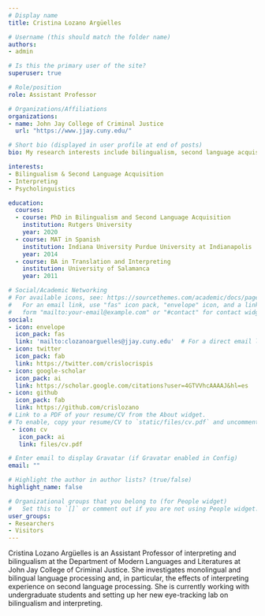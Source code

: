 ```yaml
---
# Display name
title: Cristina Lozano Argüelles

# Username (this should match the folder name)
authors:
- admin

# Is this the primary user of the site?
superuser: true

# Role/position
role: Assistant Professor

# Organizations/Affiliations
organizations:
- name: John Jay College of Criminal Justice
  url: "https://www.jjay.cuny.edu/"

# Short bio (displayed in user profile at end of posts)
bio: My research interests include bilingualism, second language acquisition, interpreting.

interests:
- Bilingualism & Second Language Acquisition
- Interpreting
- Psycholinguistics

education:
  courses:
  - course: PhD in Bilingualism and Second Language Acquisition
    institution: Rutgers University
    year: 2020
  - course: MAT in Spanish
    institution: Indiana University Purdue University at Indianapolis
    year: 2014
  - course: BA in Translation and Interpreting
    institution: University of Salamanca
    year: 2011

# Social/Academic Networking
# For available icons, see: https://sourcethemes.com/academic/docs/page-builder/#icons
#   For an email link, use "fas" icon pack, "envelope" icon, and a link in the
#   form "mailto:your-email@example.com" or "#contact" for contact widget.
social:
- icon: envelope
  icon_pack: fas
  link: 'mailto:clozanoarguelles@jjay.cuny.edu'  # For a direct email link, use "mailto:test@example.org".
- icon: twitter
  icon_pack: fab
  link: https://twitter.com/crislocrispis
- icon: google-scholar
  icon_pack: ai
  link: https://scholar.google.com/citations?user=4GTVVhcAAAAJ&hl=es
- icon: github
  icon_pack: fab
  link: https://github.com/crislozano
# Link to a PDF of your resume/CV from the About widget.
# To enable, copy your resume/CV to `static/files/cv.pdf` and uncomment the lines below.
 - icon: cv
   icon_pack: ai
   link: files/cv.pdf

# Enter email to display Gravatar (if Gravatar enabled in Config)
email: ""

# Highlight the author in author lists? (true/false)
highlight_name: false

# Organizational groups that you belong to (for People widget)
#   Set this to `[]` or comment out if you are not using People widget.
user_groups:
- Researchers
- Visitors
---
```


Cristina Lozano Argüelles is an Assistant Professor of interpreting and bilingualism at the Department of Modern Languages and Literatures at John Jay College of Criminal Justice. She investigates monolingual and bilingual language processing and, in particular, the effects of interpreting experience on second language processing. She is currently working with undergraduate students and setting up her new eye-tracking lab on bilingualism and interpreting.
